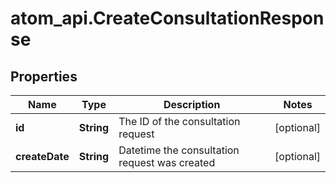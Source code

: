 # atom_api.CreateConsultationResponse

## Properties
Name | Type | Description | Notes
------------ | ------------- | ------------- | -------------
**id** | **String** | The ID of the consultation request | [optional] 
**createDate** | **String** | Datetime the consultation request was created | [optional] 


